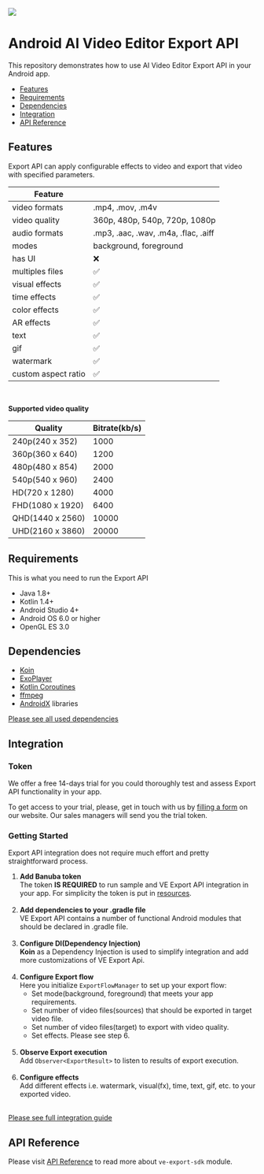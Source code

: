 [![](https://www.banuba.com/hubfs/Banuba_November2018/Images/Banuba%20SDK.png)](https://www.banuba.com/video-editor-sdk)

# Android AI Video Editor Export API

This repository demonstrates how to use AI Video Editor Export API in your Android app.

- [Features](#Features)
- [Requirements](#Requirements)
- [Dependencies](#Dependencies)
- [Integration](#Integration)
- [API Reference](#API-Reference)

## Features

Export API can apply configurable effects to video and export that video with specified parameters.

| Feature             |                                      |
|---------------------|--------------------------------------|
| video formats       | .mp4, .mov, .m4v                     |
| video quality       | 360p, 480p, 540p, 720p, 1080p        |
| audio formats       | .mp3, .aac, .wav, .m4a, .flac, .aiff |
| modes               | background, foreground               |
| has UI              | :x:                                  |
| multiples files     | :white_check_mark:                   |
| visual effects      | :white_check_mark:                   |
| time effects        | :white_check_mark:                   |
| color effects       | :white_check_mark:                   |
| AR effects          | :white_check_mark:                   |
| text                | :white_check_mark:                   |
| gif                 | :white_check_mark:                   |
| watermark           | :white_check_mark:                   |
| custom aspect ratio | :white_check_mark:                   |

<br>

__Supported video quality__

| Quality          | Bitrate(kb/s) |
|------------------|---------------|
| 240p(240 x 352)  | 1000          |
| 360p(360 x 640)  | 1200          |
| 480p(480 x 854)  | 2000          |
| 540p(540 x 960)  | 2400          |
| HD(720 x 1280)   | 4000          |
| FHD(1080 x 1920) | 6400          |
| QHD(1440 x 2560) | 10000         |
| UHD(2160 x 3860) | 20000         |

## Requirements
This is what you need to run the Export API
- Java 1.8+
- Kotlin 1.4+
- Android Studio 4+
- Android OS 6.0 or higher
- OpenGL ES 3.0  

## Dependencies
- [Koin](https://insert-koin.io/)
- [ExoPlayer](https://github.com/google/ExoPlayer)
- [Kotlin Coroutines](https://github.com/Kotlin/kotlinx.coroutines)
- [ffmpeg](https://github.com/FFmpeg/FFmpeg/tree/n3.4.1)
- [AndroidX](https://developer.android.com/jetpack/androidx) libraries

[Please see all used dependencies](mddocs/all_dependencies.md)

## Integration
### Token
We offer а free 14-days trial for you could thoroughly test and assess Export API functionality in your app.

To get access to your trial, please, get in touch with us by [filling a form](https://www.banuba.com/video-editor-sdk) on our website. Our sales managers will send you the trial token.

### Getting Started  

Export API integration does not require much effort and pretty straightforward process.
1. __Add Banuba token__ <br/>
   The token **IS REQUIRED** to run sample and VE Export API integration in your app. For simplicity the token is put in [resources](https://github.com/Banuba/ve-sdk-android-export-sample/blob/master/app/src/main/res/values/strings.xml#L6).<br/><br/>
2. __Add dependencies to your .gradle file__ <br/>
   VE Export API contains a number of functional Android modules that should be declared in .gradle file.<br/><br/>
3. __Configure DI(Dependency Injection)__ <br/>
    **Koin** as a Dependency Injection is used to simplify integration and add more customizations of VE Export Api.<br/><br/>
4. __Configure Export flow__ <br/>
    Here you initialize ```ExportFlowManager``` to set up your export flow:
   - Set mode(background, foreground) that meets your app requirements. 
   - Set number of video files(sources) that should be exported in target video file.
   - Set number of video files(target) to export with video quality.
   - Set effects. Please see step 6. <br/><br/>
5. __Observe Export execution__ <br/>
   Add ```Observer<ExportResult>``` to listen to results of export execution.<br/><br/>
6. __Configure effects__ <br/>
   Add different effects i.e. watermark, visual(fx), time, text, gif, etc. to your exported video.<br/><br/>


[Please see full integration guide](mddocs/integration.md)


## API Reference
Please visit [API Reference](mddocs/index.md) to read more about ```ve-export-sdk``` module.


